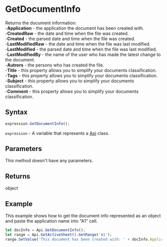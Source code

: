 # GetDocumentInfo

Returns the document information:\
-**Application** - the application the document has been created with.\
-**CreatedRaw** - the date and time when the file was created.\
-**Created** - the parsed date and time when the file was created.\
-**LastModifiedRaw** - the date and time when the file was last modified.\
-**LastModified** - the parsed date and time when the file was last modified.\
-**LastModifiedBy** - the name of the user who has made the latest change to the document.\
-**Autrors** - the persons who has created the file.\
-**Title** - this property allows you to simplify your documents classification.\
-**Tags** - this property allows you to simplify your documents classification.\
-**Subject** - this property allows you to simplify your documents classification.\
-**Comment** - this property allows you to simplify your documents classification.

## Syntax

```javascript
expression.GetDocumentInfo();
```

`expression` - A variable that represents a [Api](../Api.md) class.

## Parameters

This method doesn't have any parameters.

## Returns

object

## Example

This example shows how to get the document info represented as an object and paste the application name into "A1" cell.

```javascript editor-xlsx
let docInfo = Api.GetDocumentInfo();
let range = Api.GetActiveSheet().GetRange('A1');
range.SetValue('This document has been created with: ' + docInfo.Application);
```
